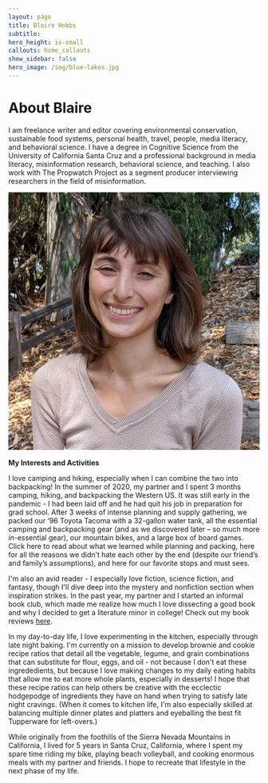 ```yaml
---
layout: page
title: Blaire Hobbs
subtitle:
hero_height: is-small
callouts: home_callouts
show_sidebar: false
hero_image: /img/blue-lakes.jpg
---
```


# About Blaire

I am freelance writer and editor covering environmental conservation, sustainable food systems, personal health, travel, people, media literacy, and behavioral science. I have a degree in Cognitive Science from the University of California Santa Cruz and a professional background in media literacy, misinformation research, behavioral science, and teaching. I also work with The Propwatch Project as a segment producer interviewing researchers in the field of misinformation.

![](/img/Hobbs_Blaire_Headshot.jpg)

**My Interests and Activities**

I love camping and hiking, especially when I can combine the two into backpacking! In the summer of 2020, my partner and I spent 3 months camping, hiking, and backpacking the Western US. It was still early in the pandemic - I had been laid off and he had quit his job in preparation for grad school. After 3 weeks of intense planning and supply gathering, we packed our ‘96 Toyota Tacoma with a 32-gallon water tank, all the essential camping and backpacking gear (and as we discovered later – so much more *in*-essential gear), our mountain bikes, and a large box of board games. Click here to read about what we learned while planning and packing, here for all the reasons we didn’t hate each other by the end (despite our friend’s and family’s assumptions), and here for our favorite stops and must sees.

I'm also an avid reader - I especially love fiction, science fiction, and fantasy, though I'll dive deep into the mystery and nonfiction section when inspiration strikes. In the past year, my partner and I started an informal book club, which made me realize how much I love dissecting a good book and why I decided to get a literature minor in college! Check out my book reviews [here](/book-reviews-page).

In my day-to-day life, I love experimenting in the kitchen, especially through late night baking. I'm currently on a mission to develop brownie and cookie recipe ratios that detail all the vegetable, legume, and grain combinations that can substitute for flour, eggs, and oil - not because I don't eat these ingrededients, but because I love making changes to my daily eating habits that allow me to eat more whole plants, especially in desserts! I hope that these recipe ratios can help others be creative with the ecclectic hodgepodge of ingredients they have on hand when trying to satisfy late night cravings. (When it comes to kitchen life, I'm also especially skilled at balancing multiple dinner plates and platters and eyeballing the best fit Tupperware for left-overs.)

While originally from the foothills of the Sierra Nevada Mountains in California, I lived for 5 years in Santa Cruz, California, where I spent my spare time riding my bike, playing beach volleyball, and cooking enormous meals with my partner and friends. I hope to recreate that lifestyle in the next phase of my life.


